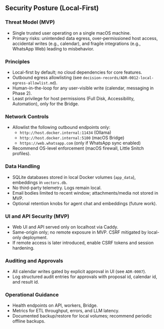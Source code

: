## Security Posture (Local-First)

### Threat Model (MVP)
- Single trusted user operating on a single macOS machine.
- Primary risks: unintended data egress, over-permissioned host access, accidental writes (e.g., calendar), and fragile integrations (e.g., WhatsApp Web) leading to misbehavior.

### Principles
- Local-first by default; no cloud dependencies for core features.
- Outbound egress allowlisting (see `decision-records/ADR-0012-local-egress-allowlist.md`).
- Human-in-the-loop for any user-visible write (calendar, messaging in Phase 2).
- Least privilege for host permissions (Full Disk, Accessibility, Automation), only for the Bridge.

### Network Controls
- Allowlist the following outbound endpoints only:
  - `http://host.docker.internal:11434` (Ollama)
  - `http://host.docker.internal:5100` (macOS Bridge)
  - `https://web.whatsapp.com` (only if WhatsApp sync enabled)
- Recommend OS-level enforcement (macOS firewall, Little Snitch profiles).

### Data Handling
- SQLite databases stored in local Docker volumes (`app_data`), embeddings in `vectors.db`.
- No third-party telemetry. Logs remain local.
- Email bodies limited to recent window; attachments/media not stored in MVP.
- Optional retention knobs for agent chat and embeddings (future work).

### UI and API Security (MVP)
- Web UI and API served only on localhost via Caddy.
- Same-origin only; no remote exposure in MVP. CSRF mitigated by local-only deployment.
- If remote access is later introduced, enable CSRF tokens and session hardening.

### Auditing and Approvals
- All calendar writes gated by explicit approval in UI (see `ADR-0007`).
- Log structured audit entries for approvals with proposal id, calendar id, and result id.

### Operational Guidance
- Health endpoints on API, workers, Bridge.
- Metrics for ETL throughput, errors, and LLM latency.
- Documented backup/restore for local volumes; recommend periodic offline backups.


